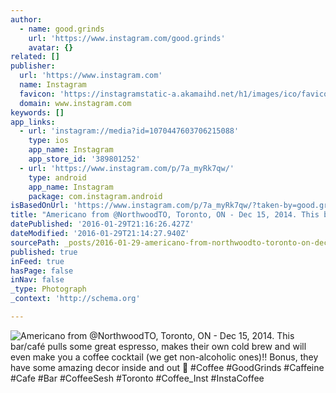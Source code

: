 ```yaml
---
author:
  - name: good.grinds
    url: 'https://www.instagram.com/good.grinds'
    avatar: {}
related: []
publisher:
  url: 'https://www.instagram.com'
  name: Instagram
  favicon: 'https://instagramstatic-a.akamaihd.net/h1/images/ico/favicon.ico/7cdab0872b15.ico'
  domain: www.instagram.com
keywords: []
app_links:
  - url: 'instagram://media?id=1070447603706215088'
    type: ios
    app_name: Instagram
    app_store_id: '389801252'
  - url: 'https://www.instagram.com/p/7a_myRk7qw/'
    type: android
    app_name: Instagram
    package: com.instagram.android
isBasedOnUrl: 'https://www.instagram.com/p/7a_myRk7qw/?taken-by=good.grinds'
title: "Americano from @NorthwoodTO, Toronto, ON - Dec 15, 2014. This bar/café pulls some great espresso, makes their own cold brew and will even make you a coffee cocktail (we get non-alcoholic ones)!! Bonus, they have some amazing decor inside and out \uD83D\uDE0E #Coffee #GoodGrinds #Caffeine #Cafe #Bar #CoffeeSesh #Toronto #Coffee_Inst #InstaCoffee"
datePublished: '2016-01-29T21:16:26.427Z'
dateModified: '2016-01-29T21:14:27.940Z'
sourcePath: _posts/2016-01-29-americano-from-northwoodto-toronto-on-dec-15-2014-thi.md
published: true
inFeed: true
hasPage: false
inNav: false
_type: Photograph
_context: 'http://schema.org'

---
```

![Americano from &commat;NorthwoodTO&comma; Toronto&comma; ON - Dec 15&comma; 2014&period; This bar&sol;café pulls some great espresso&comma; makes their own cold brew and will even make you a coffee cocktail &lpar;we get non-alcoholic ones&rpar;&excl;&excl; Bonus&comma; they have some amazing decor inside and out  &num;Coffee &num;GoodGrinds &num;Caffeine &num;Cafe &num;Bar &num;CoffeeSesh &num;Toronto &num;Coffee&lowbar;Inst &num;InstaCoffee](https://scontent.cdninstagram.com/t51.2885-15/s640x640/sh0.08/e35/11910355_880602382015304_818681017_n.jpg)